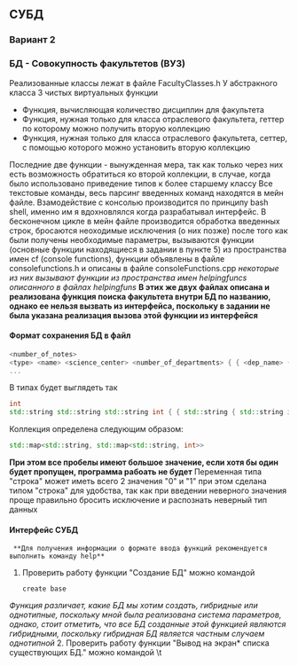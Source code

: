## СУБД
### Вариант 2
### БД - Совокупность факультетов (ВУЗ)
Реализованные классы лежат в файле FacultyClasses.h
У абстракного класса 3 чистых виртуальных функции
* Функция, вычисляющая количество дисциплин для факультета 
* Функция, нужная только для класса отраслевого факультета, геттер по которому можно получить вторую коллекцию
* Функция, нужная только для класса отраслевого факультета, сеттер, с помощью которого можно установить вторую коллекцию

Последние две функции - вынужденная мера, так как только через них есть возможность обратиться ко второй коллекции,
в случае, когда было использовано приведение типов к более старшему классу
Все текстовые команды, весь парсинг введенных команд находятся в мейн файле.
Взамодействие с консолью производится по принципу bash shell, именно им я вдохновлялся когда разрабатывал интерфейс.
В бесконечном цикле в мейн файле производится обработка введенных строк, бросаются неоходимые исключения (о них позже)
после того как были получены необходимые параметры, вызываются функции (основные функции находящиеся в задании в пункте 5)
из пространства имен cf (console functions), функции объявлены в файле consolefunctions.h и описаны в файле consoleFunctions.cpp
_некоторые из них вызывают функции из пространства имен helpingfuncs описанного в файлах helpingfuns_
**В этих же двух файлах описана и реализована функция поиска факультета внутри БД по названию, однако ее нельзя вызвать из
интерфейса, поскольку в задании не была указана реализация вызова этой функции из интерфейся**

#### Формат сохранения БД в файл
```cpp
<number_of_notes>
<type> <name> <science_center> <number_of_departments> { { <dep_name> { <lessnom_name> <number_of_teacher> } } }
...
```
В типах будет выглядеть так
```cpp
int
std::string std::string std::string int { { std::string { std::string int } } }
```
Коллекция определена следующим образом:
```cpp
std::map<std::string, std::map<std::string, int>>
```
**При этом все пробелы имеют большое значение, если хотя бы один будет пропущен, программа рабоать не будет**
Переменная типа "строка" <type> может иметь всего 2 значения "0" и "1" при этом сделана типом "строка" для удобства,
так как при введении неверного значения проще правильно бросить исключение и распознать неверный тип данных
#### Интерфейс СУБД
     **Для получения информации о формате ввода функций рекомендуется выполнить команду help**
1. Проверить работу функции "Создание БД" можно командой
    ```
    create base
    ```
_Функция различает, какие БД мы хотим создать, гибридные или однотипные, поскольку мной была реализована система параметров,
однако, стоит отметить, что все БД созданные этой функцией являются гибридными, поскольку гибридная
БД является частным случаем однотипной_
2. Проверить работу функции "Вывод на экран* списка существующих БД." можно командой
\t



